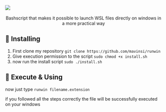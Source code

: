 <img src="https://img.shields.io/badge/Made%20with-Bash-1f425f.svg">
<div id="header" align="center">

<br>
  Bashscript that makes it possible to launch WSL files directly on windows in a more practical way
</div>

## 💭 Installing
1. First clone my repository ``git clone https://github.com/mavinsi/runwin ``
2. Give execution permission to the script ``sudo chmod +x install.sh``
3. now run the install script ``sudo ./install.sh``

## 🏃 Execute & Using
now just type ``runwin filename.extension``

if you followed all the steps correctly the file will be successfully executed on your windows 
